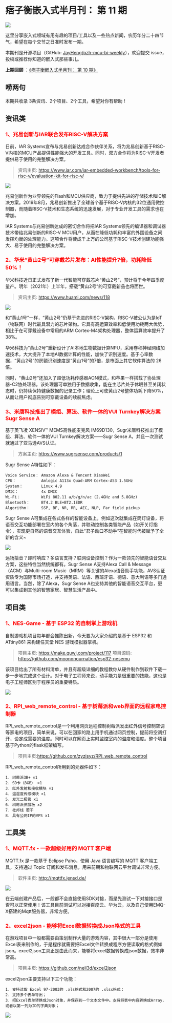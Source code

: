 # 痞子衡嵌入式半月刊： 第 11 期

![](http://henjay724.com/image/cnblogs/pzh_mcu_bi_weekly.PNG)

这里分享嵌入式领域有用有趣的项目/工具以及一些热点新闻，农历年分二十四节气，希望在每个交节之日准时发布一期。

本期刊是开源项目（GitHub: [JayHeng/pzh-mcu-bi-weekly](https://github.com/JayHeng/pzh-mcu-bi-weekly)），欢迎提交 issue，投稿或推荐你知道的嵌入式那些事儿。

**上期回顾** ：[《痞子衡嵌入式半月刊： 第 10 期》](https://www.cnblogs.com/henjay724/p/13174275.html)

## 唠两句




本期共收录 3条资讯、2个项目、2个工具，希望对你有帮助！

## 资讯类

### <font color="red">1、兆易创新与IAR联合发布RISC-V解决方案</font>

日前，IAR Systems宣布与兆易创新达成合作伙伴关系，将为兆易创新基于RISC-V内核的MCU产品提供性能强大的开发工具。同时，双方合作将为RISC-V开发者提供易于使用的完整解决方案。

> 资讯主页: https://www.iar.com/iar-embedded-workbench/tools-for-risc-v/evaluation-kit-for-risc-v/

![](http://henjay724.com/image/biweekly/IAR_GD32V.jpeg)

兆易创新作为业界领先的Flash和MCU供应商，致力于提供先进的存储技术和IC解决方案。2019年8月，兆易创新推出了全球首个基于RISC-V内核的32位通用微控制器，而随着RISC-V技术和生态系统的迅速发展，对于专业开发工具的需求也在增加。

IAR Systems与兆易创新达成的密切合作将把IAR Systems领先的编译器和调试器技术带给兆易创新的RISC-V MCU用户，从而在降低功耗和丰富的外围设备之间发挥均衡的处理能力。这项合作将使成千上万的公司基于RISC-V技术创建功能强大、易于使用的完整解决方案。

### <font color="red">2、华米“黄山2号”可穿戴芯片发布：AI性能提升7倍，功耗降低50%！</font>

华米科技近日正式发布了新一代智能可穿戴芯片“黄山2号”，预计将于今年四季度量产。明年（2021年）上半年，搭载“黄山2号”的可穿戴新品也将面世。

> 资讯主页: https://www.huami.com/news/118

![](http://henjay724.com/image/biweekly/Huami_MHS002.jpg)

和“黄山1号”一样，“黄山2号”仍基于先进的RISC-V架构，RISC-V被公认为是IoT（物联网）时代最具潜力的芯片架构。它具有高运算效率和低使用功耗两大优势，相比于在可穿戴设备中常用的ARM Cortex-M4架构处理器，整体运算效率提升了38%｡

华米科技为“黄山2号”重新设计了AI本地生物数据计算NPU，采用卷积神经网络加速技术，大大提升了本地AI数据计算的性能，加快了识别速度。基于心率数据，“黄山2号”的房颤识别速度是“黄山1号”的7倍，是市面上其它软件算法的 26 倍。

同时，“黄山2号”还加入了超低功耗传感器AON模式，和苹果一样搭载了协处理器-C2协处理器。该处理器可单独用于数据收集，能在主芯片处于休眠甚至关闭状态时，仍持续保持健康数据的记录工作；理论上可使黄山2号整体功耗下降50%，从而让用户彻底告别可穿戴设备的续航焦虑。

### <font color="red">3、米唐科技推出了模组、算法、软件一体的VUI Turnkey解决方案Sugr Sense A</font>

基于英飞凌 XENSIV™ MEMS高性能麦克风 IM69D130，Sugr米唐科技推出了模组、算法、软件一体的VUI Turnkey解决方案——Sugr Sense A，并且一次测试就通过了亚马逊AVS认证。

> 方案主页: https://www.sugrsense.com/products/1

Sugr Sense A特性如下：

```text
Voice Service： Amazon Alexa & Tencent XiaoWei
CPU：           Amlogic A113x Quad-ARM Cortex-A53 1.5GHz
System：        Linux 4.9
DMIC：          4x DMIC
Wi-Fi：         WiFi 802.11 a/b/g/n/ac (2.4GHz and 5.8GHz)
Bluetooth：     BT4.2 BLE+BT2.1EDR
Algorithm：     SSP, BF, NR, RR, AEC, NLP, Far field pickup
```

Sugr Sense A可集成在各式各样的智能设备上，例如这次就集成在筒灯设备，将语音交互功能部署在室内的各个角落，并联动控制各类智能产品（如开关灯指令），实现更自然的语音交互体验，自此“君子动口不动手”在智能时代被赋予了全新的含义~

![](http://henjay724.com/image/biweekly/Sugr-Sense-A.png)

远场拾音？即时响应？多语言支持？联网设备控制？作为一款领先的智能语音交互方案，这些特性当然统统都有。Sugr Sense A支持Alexa Call & Message（ACM）与Multi-room Music（MRM）等关键的Alexa语音助手功能，AVS认证资质专为国际市场打造，并支持英语、法语、西班牙语、德语、意大利语等多门通用语言。当然，除了Alexa，Sugr Sense A也支持其他的智能语音交互平台，更可以集成到其他的智慧家居、智慧生活产品中。

## 项目类

### <font color="red">1、NES-Game - 基于 ESP32 的自制掌上游戏机</font>

自制游戏机项目每年都会推陈出新，今天要为大家介绍的是基于 ESP32 和 ATtiny861 来构建任天堂 NES 游戏模拟器掌机。

> 项目主页: https://make.quwj.com/project/117
> 项目源码: https://github.com/moononournation/esp32-nesemu

该项目给出了所有材料清单，并且有超级详细的教程教你从硬件制作到软件下载一步一步地完成这个设计。对于电子工程师来说，动手能力是很重要的技能，这也是电子工程师区别于程序员的重要特质。

![](http://henjay724.com/image/biweekly/ESP32_ATtiny861_gameboy.jpg)

### <font color="red">2、RPI_web_remote_control - 基于树莓派和web界面的远程家电控制器</font>

RPI_web_remote_control是一个利用网页远程控制树莓派发出红外信号控制空调等家电的项目，简单来说，可以在回家的路上用手机通过网页控制，提前将空调打开，设定成需要的温度。同时可以在网页上实时监控室内的温度和湿度。整个项目基于Python的flask框架编写。

> 项目主页:https://github.com/zyzisyz/RPI_web_remote_control

RPI_web_remote_control所用到的元器件如下：

```text
1. 树莓派3B+ ×1
2. SD卡（8GB） ×1
3. 红外发射和接收模块 ×1
4. 温湿度传感模块 ×1
5. 发光二极管 x1
6. 树莓派拓展板 x2
7. 杜邦线 若干
8. 具有公网IP的VPS x1
```

## 工具类

### <font color="red">1、MQTT.fx - 一款超级好用的 MQTT 客户端</font>

MQTT.fx 是一款基于 Eclipse Paho，使用 Java 语言编写的 MQTT 客户端工具，支持通过 Topic 订阅和发布消息，用来前期和物联网云平台调试非常方便。

> 软件主页: http://mqttfx.jensd.de/

![](http://henjay724.com/image/biweekly/MQTT-fx.PNG)

在云端创建产品后，一般都不会直接使用SDK对接，而是先测试一下对接接口是否可以正常使用！该工具目前测试可以对接百度云、华为云，以及自己使用EMQ-X搭建的Mqtt服务器，非常方便。

### <font color="red">2、excel2json - 能够将Excel数据转换成Json格式的工具</font>

在游戏项目中一般都需要由策划制作大量的游戏内容，其中很大一部分是使用Excel表来制作的，于是程序就需要把Excel文件转换成程序方便读取的格式例如json。excel2json工具正是由此而来，能够将excel数据转换成json数据，效率非常高。

> 项目主页: https://github.com/neil3d/excel2json

excel2json主要支持以下三个功能：

```text
1. 支持读取 Excel 97-2003的 .xls格式和2007的 .xlsx格式；
2. 支持多个表单导出；
3. 把Excel表单转换成Json对象，并保存到一个文本文件中。支持将表中内容转换成Array，或者以第一列为ID的字典对象；
```

![](http://henjay724.com/image/biweekly/Exceljson.PNG)
